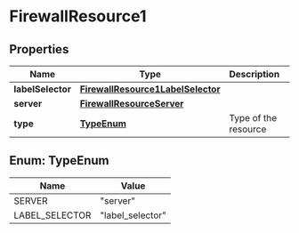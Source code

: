 

# FirewallResource1


## Properties

| Name | Type | Description | Notes |
|------------ | ------------- | ------------- | -------------|
|**labelSelector** | [**FirewallResource1LabelSelector**](FirewallResource1LabelSelector.md) |  |  [optional] |
|**server** | [**FirewallResourceServer**](FirewallResourceServer.md) |  |  [optional] |
|**type** | [**TypeEnum**](#TypeEnum) | Type of the resource |  |



## Enum: TypeEnum

| Name | Value |
|---- | -----|
| SERVER | &quot;server&quot; |
| LABEL_SELECTOR | &quot;label_selector&quot; |



